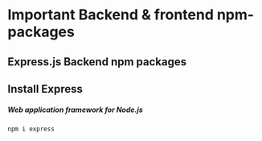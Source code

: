 # Important Backend & frontend npm-packages

## Express.js Backend npm packages

## Install Express
##### Web application framework for Node.js
```ssh
npm i express
```
